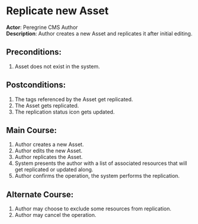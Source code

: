 # Replicate new Asset

**Actor**: Peregrine CMS Author  
**Description**: Author creates a new Asset and replicates it after initial editing.

## Preconditions:
1. Asset does not exist in the system.

## Postconditions:
1. The tags referenced by the Asset get replicated.
1. The Asset gets replicated.
1. The replication status icon gets updated.

## Main Course:
1. Author creates a new Asset.
1. Author edits the new Asset.
1. Author replicates the Asset.
1. System presents the author with a list of associated resources that
   will get replicated or updated along.
1. Author confirms the operation, the system performs the replication.

## Alternate Course:
1. Author may choose to exclude some resources from replication.
1. Author may cancel the operation.